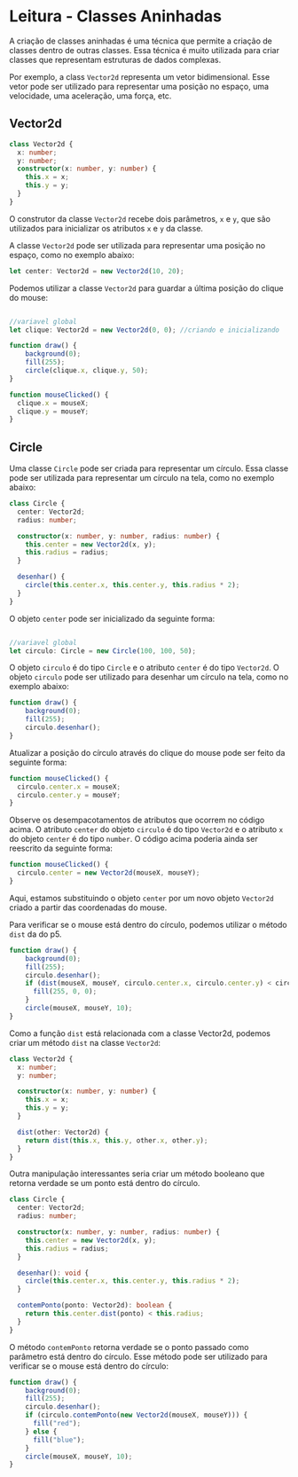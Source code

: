 # Leitura - Classes Aninhadas

A criação de classes aninhadas é uma técnica que permite a criação de classes dentro de outras classes. Essa técnica é muito utilizada para criar classes que representam estruturas de dados complexas.

Por exemplo, a class `Vector2d` representa um vetor bidimensional. Esse vetor pode ser utilizado para representar uma posição no espaço, uma velocidade, uma aceleração, uma força, etc.

## Vector2d

```typescript
class Vector2d {
  x: number;
  y: number;
  constructor(x: number, y: number) {
    this.x = x;
    this.y = y;
  } 
}
```

O construtor da classe `Vector2d` recebe dois parâmetros, `x` e `y`, que são utilizados para inicializar os atributos `x` e `y` da classe.

A classe `Vector2d` pode ser utilizada para representar uma posição no espaço, como no exemplo abaixo:

```typescript
let center: Vector2d = new Vector2d(10, 20);
```

Podemos utilizar a classe `Vector2d` para guardar a última posição do clique do mouse:

```typescript

//variavel global
let clique: Vector2d = new Vector2d(0, 0); //criando e inicializando

function draw() {
    background(0);
    fill(255);
    circle(clique.x, clique.y, 50);
}

function mouseClicked() {
  clique.x = mouseX;
  clique.y = mouseY;
}
```

## Circle

Uma classe `Circle` pode ser criada para representar um círculo. Essa classe pode ser utilizada para representar um círculo na tela, como no exemplo abaixo:

```typescript
class Circle {
  center: Vector2d;
  radius: number;

  constructor(x: number, y: number, radius: number) {
    this.center = new Vector2d(x, y);
    this.radius = radius;
  }

  desenhar() {
    circle(this.center.x, this.center.y, this.radius * 2);
  }
}
```

O objeto `center` pode ser inicializado da seguinte forma:

```typescript

//variavel global
let circulo: Circle = new Circle(100, 100, 50);
```

O objeto `circulo` é do tipo `Circle` e o atributo `center` é do tipo `Vector2d`. O objeto `circulo` pode ser utilizado para desenhar um círculo na tela, como no exemplo abaixo:

```typescript
function draw() {
    background(0);
    fill(255);
    circulo.desenhar();
}
```

Atualizar a posição do círculo através do clique do mouse pode ser feito da seguinte forma:

```typescript
function mouseClicked() {
  circulo.center.x = mouseX;
  circulo.center.y = mouseY;
}
```

Observe os desempacotamentos de atributos que ocorrem no código acima. O atributo `center` do objeto `circulo` é do tipo `Vector2d` e o atributo `x` do objeto `center` é do tipo `number`. O código acima poderia ainda ser reescrito da seguinte forma:

```typescript
function mouseClicked() {
  circulo.center = new Vector2d(mouseX, mouseY);
}
```

Aqui, estamos substituindo o objeto `center` por um novo objeto `Vector2d` criado a partir das coordenadas do mouse.

Para verificar se o mouse está dentro do círculo, podemos utilizar o método `dist` da do p5.

```typescript
function draw() {
    background(0);
    fill(255);
    circulo.desenhar();
    if (dist(mouseX, mouseY, circulo.center.x, circulo.center.y) < circulo.radius) {
      fill(255, 0, 0);
    }
    circle(mouseX, mouseY, 10);
}
```

Como a função `dist` está relacionada com a classe Vector2d, podemos criar um método `dist` na classe `Vector2d`:

```typescript
class Vector2d {
  x: number;
  y: number;

  constructor(x: number, y: number) {
    this.x = x;
    this.y = y;
  } 

  dist(other: Vector2d) {
    return dist(this.x, this.y, other.x, other.y);
  }
}
```

Outra manipulação interessantes seria criar um método booleano que retorna verdade se um ponto está dentro do círculo.

```typescript
class Circle {
  center: Vector2d;
  radius: number;

  constructor(x: number, y: number, radius: number) {
    this.center = new Vector2d(x, y);
    this.radius = radius;
  }

  desenhar(): void {
    circle(this.center.x, this.center.y, this.radius * 2);
  }

  contemPonto(ponto: Vector2d): boolean {
    return this.center.dist(ponto) < this.radius;
  }
}
```

O método `contemPonto` retorna verdade se o ponto passado como parâmetro está dentro do círculo. Esse método pode ser utilizado para verificar se o mouse está dentro do círculo:

```typescript
function draw() {
    background(0);
    fill(255);
    circulo.desenhar();
    if (circulo.contemPonto(new Vector2d(mouseX, mouseY))) {
      fill("red");
    } else {
      fill("blue");
    }
    circle(mouseX, mouseY, 10);
}
```
